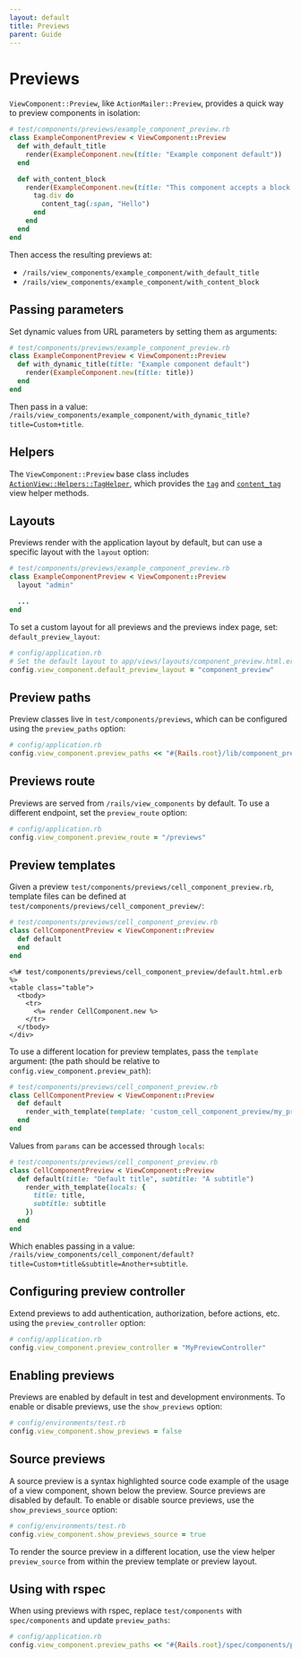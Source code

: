 ```yaml
---
layout: default
title: Previews
parent: Guide
---
```


# Previews

`ViewComponent::Preview`, like `ActionMailer::Preview`, provides a quick way to preview components in isolation:

```ruby
# test/components/previews/example_component_preview.rb
class ExampleComponentPreview < ViewComponent::Preview
  def with_default_title
    render(ExampleComponent.new(title: "Example component default"))
  end

  def with_content_block
    render(ExampleComponent.new(title: "This component accepts a block of content")) do
      tag.div do
        content_tag(:span, "Hello")
      end
    end
  end
end
```

Then access the resulting previews at:

* `/rails/view_components/example_component/with_default_title`
* `/rails/view_components/example_component/with_content_block`

## Passing parameters

Set dynamic values from URL parameters by setting them as arguments:

```ruby
# test/components/previews/example_component_preview.rb
class ExampleComponentPreview < ViewComponent::Preview
  def with_dynamic_title(title: "Example component default")
    render(ExampleComponent.new(title: title))
  end
end
```

Then pass in a value: `/rails/view_components/example_component/with_dynamic_title?title=Custom+title`.

## Helpers

The `ViewComponent::Preview` base class includes
[`ActionView::Helpers::TagHelper`](https://api.rubyonrails.org/classes/ActionView/Helpers/TagHelper.html), which provides the [`tag`](https://api.rubyonrails.org/classes/ActionView/Helpers/TagHelper.html#method-i-tag)
and [`content_tag`](https://api.rubyonrails.org/classes/ActionView/Helpers/TagHelper.html#method-i-content_tag) view helper methods.

<!-- TODO - add example of these helpers -->

## Layouts

Previews render with the application layout by default, but can use a specific layout with the `layout` option:

```ruby
# test/components/previews/example_component_preview.rb
class ExampleComponentPreview < ViewComponent::Preview
  layout "admin"

  ...
end
```

To set a custom layout for all previews and the previews index page, set: `default_preview_layout`:

```ruby
# config/application.rb
# Set the default layout to app/views/layouts/component_preview.html.erb
config.view_component.default_preview_layout = "component_preview"
```

## Preview paths

Preview classes live in `test/components/previews`, which can be configured using the `preview_paths` option:

```ruby
# config/application.rb
config.view_component.preview_paths << "#{Rails.root}/lib/component_previews"
```

## Previews route

Previews are served from `/rails/view_components` by default. To use a different endpoint, set the `preview_route` option:

```ruby
# config/application.rb
config.view_component.preview_route = "/previews"
```
## Preview templates

Given a preview `test/components/previews/cell_component_preview.rb`, template files can be defined at `test/components/previews/cell_component_preview/`:

```ruby
# test/components/previews/cell_component_preview.rb
class CellComponentPreview < ViewComponent::Preview
  def default
  end
end
```

```erb
<%# test/components/previews/cell_component_preview/default.html.erb %>
<table class="table">
  <tbody>
    <tr>
      <%= render CellComponent.new %>
    </tr>
  </tbody>
</div>
```

To use a different location for preview templates, pass the `template` argument:
(the path should be relative to `config.view_component.preview_path`):

```ruby
# test/components/previews/cell_component_preview.rb
class CellComponentPreview < ViewComponent::Preview
  def default
    render_with_template(template: 'custom_cell_component_preview/my_preview_template')
  end
end
```

Values from `params` can be accessed through `locals`:

```ruby
# test/components/previews/cell_component_preview.rb
class CellComponentPreview < ViewComponent::Preview
  def default(title: "Default title", subtitle: "A subtitle")
    render_with_template(locals: {
      title: title,
      subtitle: subtitle
    })
  end
end
```

Which enables passing in a value: `/rails/view_components/cell_component/default?title=Custom+title&subtitle=Another+subtitle`.

## Configuring preview controller

Extend previews to add authentication, authorization, before actions, etc. using the `preview_controller` option:

```ruby
# config/application.rb
config.view_component.preview_controller = "MyPreviewController"
```

## Enabling previews

Previews are enabled by default in test and development environments. To enable or disable previews, use the `show_previews` option:

```ruby
# config/environments/test.rb
config.view_component.show_previews = false
```

## Source previews

A source preview is a syntax highlighted source code example of the usage of a view component, shown below the preview.
Source previews are disabled by default. To enable or disable source previews, use the `show_previews_source` option:

```ruby
# config/environments/test.rb
config.view_component.show_previews_source = true
```

To render the source preview in a different location, use the view helper `preview_source` from within the preview template or preview layout.

## Using with rspec

When using previews with rspec,  replace `test/components` with `spec/components` and update `preview_paths`:

```ruby
# config/application.rb
config.view_component.preview_paths << "#{Rails.root}/spec/components/previews"
```
